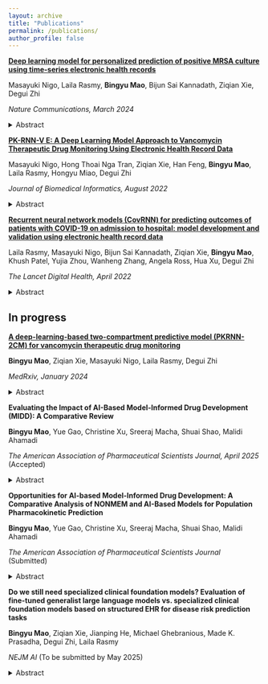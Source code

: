 ```yaml
---
layout: archive
title: "Publications"
permalink: /publications/
author_profile: false
---
```


[**Deep learning model for personalized prediction of positive MRSA culture using time-series electronic health records**](https://www.nature.com/articles/s41467-024-46211-0) 

Masayuki Nigo, Laila Rasmy, **Bingyu Mao**, Bijun Sai Kannadath, Ziqian Xie,  Degui Zhi

*Nature Communications, March 2024*

  <details>
  <summary>Abstract</summary>
Methicillin-resistant Staphylococcus aureus (MRSA) poses significant morbidity and mortality in hospitals. Rapid, accurate risk stratification of MRSA is crucial for optimizing antibiotic therapy. Our study introduced a deep learning model, PyTorch_EHR, which leverages electronic health record (EHR) time-series data, including wide-variety patient specific data, to predict MRSA culture positivity within two weeks. 8,164 MRSA and 22,393 non-MRSA patient events from Memorial Hermann Hospital System, Houston, Texas are used for model development. PyTorch_EHR outperforms logistic regression (LR) and light gradient boost machine (LGBM) models in accuracy (AUROC_PyTorch_EHR = 0.911, AUROC_LR = 0.857, AUROC_LGBM = 0.892). External validation with 393,713 patient events from the Medical Information Mart for Intensive Care (MIMIC)-IV dataset in Boston confirms its superior accuracy (AUROC_PyTorch_EHR = 0.859, AUROC_LR = 0.816, AUROC_LGBM = 0.838). Our model effectively stratifies patients into high-, medium-, and low-risk categories, potentially optimizing antimicrobial therapy and reducing unnecessary MRSA-specific antimicrobials. This highlights the advantage of deep learning models in predicting MRSA positive cultures, surpassing traditional machine learning models and supporting clinicians’ judgments. <br/>
</details>




[**PK-RNN-V E: A Deep Learning Model Approach to Vancomycin Therapeutic Drug Monitoring Using Electronic Health Record Data**](https://www.sciencedirect.com/science/article/pii/S1532046422001782?via%3Dihub) 

Masayuki Nigo, Hong Thoai Nga Tran, Ziqian Xie, Han Feng, **Bingyu Mao**,  Laila Rasmy, Hongyu Miao,  Degui Zhi

*Journal of Biomedical Informatics, August 2022*

  <details>
  <summary>Abstract</summary>
Vancomycin is a commonly used antimicrobial in hospitals, and therapeutic drug monitoring (TDM) is required to optimize its efficacy and avoid toxicities. Bayesian models are currently recommended to predict the antibiotic levels. These models, however, although using carefully designed lab observations, were often developed in limited patient populations. The increasing availability of electronic health record (EHR) data offers an opportunity to develop TDM models for real-world patient populations. <br/>

Here, we present a deep learning-based pharmacokinetic prediction model for vancomycin (PK-RNN-V E) using a large EHR dataset of 5,483 patients with 55,336 vancomycin administrations. PK-RNN-V E takes the patient’s real-time sparse and irregular observations and offers dynamic predictions. Our results show that RNN-PK-V E offers a root mean squared error (RMSE) of 5.39 and outperforms the traditional Bayesian model (VTDM model) with an RMSE of 6.29. We believe that PK-RNN-V E can provide a pharmacokinetic model for vancomycin and other antimicrobials that require TDM. <br/>
</details>


[**Recurrent neural network models (CovRNN) for predicting outcomes of patients with COVID-19 on admission to hospital: model development and validation using electronic health record data**](https://www.thelancet.com/journals/landig/article/PIIS2589-7500(22)00049-8/fulltext) 

Laila Rasmy, Masayuki Nigo, Bijun Sai Kannadath, Ziqian Xie, **Bingyu Mao**, Khush Patel, Yujia Zhou, Wanheng Zhang, Angela Ross, Hua Xu, Degui Zhi

*The Lancet Digital Health, April 2022*

  <details>
  <summary>Abstract</summary>
Predicting outcomes of COVID-19 patients at an early stage is critical for optimized clinical care and resource management, especially during a pandemic. Although multiple machine learning models have been proposed to address this issue, based on the need for extensive data pre-processing and feature engineering, these models have not been validated or implemented outside of the original study site. <br/>

In this study, we developed recurrent neural network-based models (CovRNN) to predict the outcomes of patients with COVID-19 by use of available electronic health record data on admission to hospital, without the need for specific feature selection or missing data imputation. CovRNN was designed to predict three outcomes: in-hospital mortality, need for mechanical ventilation, and prolonged hospital stay (>7 days). For in-hospital mortality and mechanical ventilation, CovRNN produced time-to-event risk scores (survival prediction; evaluated by the concordance index) and all-time risk scores (binary prediction; area under the receiver operating characteristic curve AUROC was the main metric); we only trained a binary classification model for prolonged hospital stay. For binary classification tasks, we compared CovRNN against traditional machine learning algorithms: logistic regression and light gradient boost machine. Model performance was evaluated in the multi-hospital test set. <br/>

CovRNN binary models achieved AUROCs of 93·0% (95% CI 92·6–93·4) for the prediction of in-hospital mortality, 92·9% (92·6–93·2) for the prediction of mechanical ventilation, and 86·5% (86·2–86·9) for the prediction of a prolonged hospital stay, outperforming light gradient boost machine and logistic regression algorithms. External validation confirmed AUROCs in similar ranges (91·3–97·0% for in-hospital mortality prediction, 91·5–96·0% for the prediction of mechanical ventilation, and 81·0–88·3% for the prediction of prolonged hospital stay). For survival prediction, CovRNN achieved a concordance index of 86·0% (95% CI 85·1–86·9) for in-hospital mortality and 92·6% (92·2–93·0) for mechanical ventilation. <br/>
</details>


## In progress
[**A deep-learning-based two-compartment predictive model (PKRNN-2CM) for vancomycin therapeutic drug monitoring**](https://www.medrxiv.org/content/10.1101/2024.01.30.24302025v1) 

**Bingyu Mao**, Ziqian Xie, Masayuki Nigo, Laila Rasmy, Degui Zhi

*MedRxiv, January 2024*

  <details>
  <summary>Abstract</summary>
Objective: Vancomycin is a widely used antibiotic that requires therapeutic drug monitoring (TDM) for optimized individual dosage. The deep learning-based model PKRNN-1CM has shown the advantage of leveraging time series electronic health record (EHR) data for individualized estimation of vancomycin pharmacokinetic (PK) parameters. While one-compartment (1CM) PK models are commonly used because of their simplicity and previous trough-based clinical practices for dose adjustment, the pre-deep learning literature suggests the superiority of two-compartment models (2CM). Motivated by this, we introduce a novel deep-learning-based approach, PKRNN-2CM, for vancomycin TDM. <br/>
    
Methods: PKRNN-2CM combines RNN-driven PK parameter estimation with a 2CM PK model to predict vancomycin concentration trajectories. Training on both simulated data and real-world EHR data allows for a comprehensive evaluation of its performance. <br/>

Results: Experiments based on simulated data highlight PKRNN-2CM's superiority over the simpler 1CM model PKRNN-1CM (PKRNN-2CM RMSE=1.30, PKRNN-1CM RMSE=2.50). Application to real data showcases significant improvement over PKRNN-1CM (PKRNN-2CM RMSE=5.62, PKRNN-1CM RMSE=5.84, two-sample unpaired t-test p-value=0.01), with potential further gains expected with non-trough level measurements.  <br/>

Conclusion: PKRNN-2CM is an important improvement in vancomycin TDM, demonstrating enhanced accuracy and performance compared to the PKRNN-1CM model. This deep learning model holds potential for future individualized vancomycin TDM optimization and broader application in diverse clinical scenarios. <br/>
</details>

**Evaluating the Impact of AI-Based Model-Informed Drug Development (MIDD): A Comparative Review**

**Bingyu Mao**, Yue Gao, Christine Xu, Sreeraj Macha, Shuai Shao, Malidi Ahamadi

*The American Association of Pharmaceutical Scientists Journal, April 2025* (Accepted)

  <details>
  <summary>Abstract</summary>
Model-informed drug development (MIDD) methods play critical role to ensure development of efficacious, and safe individualized therapies. The application of artificial intelligence/machine learning (AI/ML) within the field of drug development has exponentially expanded. Integrating AI/ML into traditional pharmacometrics approaches or using AI/ML as a stand-alone tool has the potential to optimize dosing strategies, inform clinical trial designs, and enhance robustness of quantitative assessments of drug efficacy and safety. <br/>
  
This review systematically evaluates the impact of AI-based model-informed drug development (MIDD) methods compared to traditional approaches by blending regulatory perspectives. We conducted a systematic search on PubMed using five Medical Subject Headings (MeSH) terms and included 67 relevant studies in the analysis. The results indicate that AI models have the potential of improving MIDD approaches through different stages of drug development to inform decision-making in clinical trials. However, limitations such as the lack of standardized evaluation metrics and standardized regulatory guidelines on the use of AI-based MIDD methods were noted. Overall, this review highlights the potential applications of AI in drug development and provides a foundation for future research to optimize and integrate AI-based approaches in this field. <br/>
</details>

**Opportunities for AI-based Model-Informed Drug Development: A Comparative Analysis of NONMEM and AI-Based Models for Population Pharmacokinetic Prediction**

**Bingyu Mao**, Yue Gao, Christine Xu, Sreeraj Macha, Shuai Shao, Malidi Ahamadi

*The American Association of Pharmaceutical Scientists Journal* (Submitted)

  <details>
  <summary>Abstract</summary>
Model-informed drug development (MIDD) plays an important role in pharmacometrics by analyzing clinical data using mathematical models to optimize drug dosing strategies. Traditional methods such as nonlinear mixed effects modeling (NONMEM) have long been the gold standard in population pharmacokinetic (PPK) modeling. However, the development of artificial intelligence (AI) presents a potential improvement in predictive accuracy and computational efficiency. This study evaluates the effectiveness of AI-based MIDD methods for PPK analysis, comparing them against traditional NONMEM models. We tested five machine learning (ML) models, three deep learning (DL) models, and a neural ordinary differential equations (ODE) model on both simulated and real clinical datasets under different scenarios, assessing accuracy with metrics such as root mean squared error (RMSE) and coefficient of determination (R²). Simulated datasets with known ground truth were created using a two-compartment model, while the real clinical dataset included data from 1,770 patients pooled from multiple clinical trials. Results indicate that AI/ML models often outperform NONMEM, with variations in performance depending on model type and data characteristics. Neural ODE models showed good performance, providing high accuracy and explainability with large datasets. This work provides valuable insights into the relative strengths and future applications of AI/ML in PPK modeling. <br/>
</details>

**Do we still need specialized clinical foundation models? Evaluation of fine-tuned generalist large language models vs. specialized clinical foundation models based on structured EHR for disease risk prediction tasks**

**Bingyu Mao**, Ziqian Xie, Jianping He, Michael Ghebranious, Made K. Prasadha, Degui Zhi, Laila Rasmy

*NEJM AI* (To be submitted by May 2025)

  <details>
  <summary>Abstract</summary>
Backgrounds: With the wide adoption of electronic health records (EHRs), building models predicting clinical outcomes from EHR data is a promising way to deliver value to the learning healthcare system. While models can be developed from individual hospitals' data sources, a recent trend is to develop clinical foundation models (CFMs), deep learning AI models that are pre-trained on large and potentially heterogeneous data sources to, that can boost the performance of predictive models trained with only local data. Interestingly, the rise of large language models (LLMs) has introduced a new frontier in healthcare. LLMs are much larger models than CFMs, and trained on much richer data sets, and potentially deliver a superior performance than CFMs. It is thus a timely question, what is the best type of model for predictive modeling, CFMs or LLMs? <br/>

Methods: In this study, we fine-tuned both CFMs and LLMs to predict disease risk using established EHR cohorts. Specifically, we compared CFMs such as Med-BERT and CLMBR against general-purpose LLMs like Mistral and LLaMA, as well as a clinical LLM (CLLM), Me-LLaMA. Classifiers were built on top of these fine-tuned models to predict the risk of pancreatic cancer (PaCa) and heart failure among diabetic patients (DHF). We evaluated the models using the same cohorts as the Med-BERT study, in addition to a similar cohort from the EHRSHOT dataset, and assessed performance based on discriminative accuracy measured primarily by the area under the receiver operating characteristic curve (AUROC) and the area under the precision-recall curve (AUPRC). <br/>

Results: On the EHR and claims datasets, specialized CFMs exhibited significantly better performance compared to LLMs, with Med-BERT achieving an AUROC of 80.57 for the PaCa task on the claims dataset while the CLLM Me-LLaMA achieved 79.87 as the highest performance from LLMs (p=0.0013). Additionally, Med-BERT gave an AUROC of 85.39 for DHF prediction on the EHR dataset, compared to the best LLM LLaMA-3.1-70B’s AUROC of 84.73 (p=0.00045). On the EHRSHOT dataset with experiments based on limited patient information, fine-tuned generalist LLMs achieved marginally higher AUROCs (AUROC from the best LLM vs. CFM: 86.1 vs. 85.25 for the diagnosis-only format, AUROC from the best LLM vs. CFM: 86.65 vs. 86.33 for the combined diagnosis, medication, and procedure format); however, the differences were not statistically significant (p=0.27 and 0.58, respectively). Despite this, CFMs and traditional ML models achieved higher AUPRCs in EHRSHOT experiments. Med-BERT achieved the highest AUPRC of 55.85 for the diagnosis-only format while the best LLM provided 41.14. CLMBR achieved the highest AUPRC of 54.9 for the combined diagnosis, medication, and procedure format, while the best LLM provided 49.07. <br/>

Conclusion: Our findings indicate that, while generalist LLMs show promise in specific cases especially when using newer versions, specialized CFMs consistently deliver superior predictive accuracy on large, complex structured EHR data. In particular, Med-BERT and CLMBR achieved significantly higher AUROCs for both PaCa and DHF tasks, highlighting their important role in clinical predictive modeling. This suggests that the choice of model for clinical disease risk prediction tasks should be driven by the complexity and volume of available data. These insights provide a valuable foundation for future research and clinical decision-making, guiding the selection and optimization of clinical predictive modeling. <br/>
</details>


